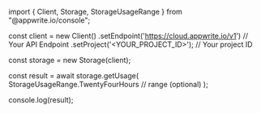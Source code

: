 import { Client, Storage, StorageUsageRange } from "@appwrite.io/console";

const client = new Client()
    .setEndpoint('https://cloud.appwrite.io/v1') // Your API Endpoint
    .setProject('&lt;YOUR_PROJECT_ID&gt;'); // Your project ID

const storage = new Storage(client);

const result = await storage.getUsage(
    StorageUsageRange.TwentyFourHours // range (optional)
);

console.log(result);
